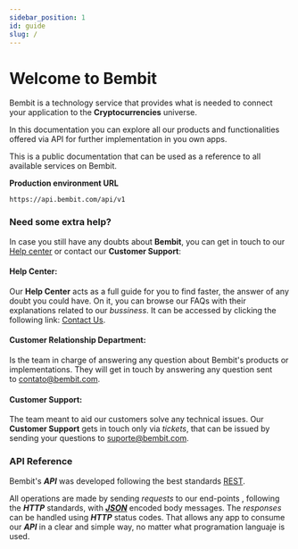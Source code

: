 ```yaml
---
sidebar_position: 1
id: guide
slug: /
---
```


# Welcome to Bembit

Bembit is a technology service that provides what is needed to connect your application to the **Cryptocurrencies** universe.

In this documentation you can explore all our products and functionalities offered via API for further implementation in you own apps.

This is a public documentation that can be used as a reference to all available services on Bembit.

__Production environment URL__

```
https://api.bembit.com/api/v1
```

### Need some extra help?

In case you still have any doubts about **Bembit**, you can get in touch to our [Help center](https://bembit.com/faq) or contact our **Customer Support**:

#### Help Center:
Our **Help Center** acts as a full guide for you to find faster, the answer of any doubt you could have. On it, you can browse our FAQs with their explanations related to our *bussiness*. It can be accessed by clicking the following link: [Contact Us](https://bembit.com/fale-conosco).

#### Customer Relationship Department:
Is the team in charge of answering any question about Bembit's products or implementations. They will get in touch by answering any question sent to [contato@bembit.com](mailto:contato@bembit.com).

#### Customer Support:
The team meant to aid our customers solve any technical issues. Our **Customer Support** gets in touch only via *tickets*, that can be issued by sending your questions to [suporte@bembit.com](mailto:suporte@bembit.com).

### API Reference

Bembit's ***API*** was developed following the best standards [REST](https://en.wikipedia.org/wiki/Representational_State_Transfer).

All operations are made by sending *requests* to our end-points , following the ***HTTP*** standards, with ***[JSON](http://www.json.org/)*** encoded body messages. The *responses* can be handled using ***HTTP*** status codes. That allows any app to consume our ***API*** in a clear and simple way, no matter what programation languaje is used.